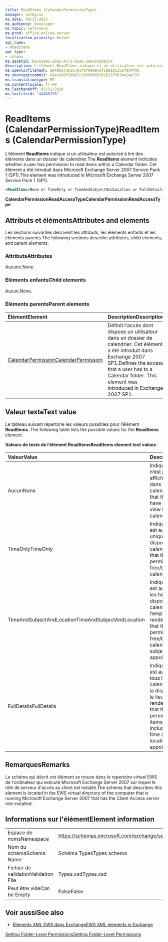 ```yaml
---
title: ReadItems (CalendarPermissionType)
manager: sethgros
ms.date: 09/17/2015
ms.audience: Developer
ms.topic: reference
ms.prod: office-online-server
localization_priority: Normal
api_name:
- ReadItems
api_type:
- schema
ms.assetid: bec01982-26a1-4373-b1e6-2e0c838d83c4
description: L’élément ReadItems indique si un utilisateur est autorisé à lire des éléments dans un dossier de calendrier. Cet élément a été introduit dans Microsoft Exchange Server 2007 Service Pack 1 (SP1).
ms.openlocfilehash: e040b643016781f9f890050f189191356f8d4f0b
ms.sourcegitcommit: 88ec988f2bb67c1866d06b361615f3674a24e795
ms.translationtype: MT
ms.contentlocale: fr-FR
ms.lasthandoff: 05/31/2020
ms.locfileid: "44468298"
---
```

# <a name="readitems-calendarpermissiontype"></a><span data-ttu-id="fcd36-104">ReadItems (CalendarPermissionType)</span><span class="sxs-lookup"><span data-stu-id="fcd36-104">ReadItems (CalendarPermissionType)</span></span>

<span data-ttu-id="fcd36-105">L’élément **ReadItems** indique si un utilisateur est autorisé à lire des éléments dans un dossier de calendrier.</span><span class="sxs-lookup"><span data-stu-id="fcd36-105">The **ReadItems** element indicates whether a user has permission to read items within a Calendar folder.</span></span> <span data-ttu-id="fcd36-106">Cet élément a été introduit dans Microsoft Exchange Server 2007 Service Pack 1 (SP1).</span><span class="sxs-lookup"><span data-stu-id="fcd36-106">This element was introduced in Microsoft Exchange Server 2007 Service Pack 1 (SP1).</span></span> 
  
```xml
<ReadItems>None or TimeOnly or TimeAndSubjectAndLocation or FullDetails</ReadItems>
```

 <span data-ttu-id="fcd36-107">**CalendarPermissionReadAccessType**</span><span class="sxs-lookup"><span data-stu-id="fcd36-107">**CalendarPermissionReadAccessType**</span></span>
## <a name="attributes-and-elements"></a><span data-ttu-id="fcd36-108">Attributs et éléments</span><span class="sxs-lookup"><span data-stu-id="fcd36-108">Attributes and elements</span></span>

<span data-ttu-id="fcd36-109">Les sections suivantes décrivent les attributs, les éléments enfants et les éléments parents.</span><span class="sxs-lookup"><span data-stu-id="fcd36-109">The following sections describe attributes, child elements, and parent elements.</span></span>
  
### <a name="attributes"></a><span data-ttu-id="fcd36-110">Attributs</span><span class="sxs-lookup"><span data-stu-id="fcd36-110">Attributes</span></span>

<span data-ttu-id="fcd36-111">Aucune.</span><span class="sxs-lookup"><span data-stu-id="fcd36-111">None.</span></span>
  
### <a name="child-elements"></a><span data-ttu-id="fcd36-112">Éléments enfants</span><span class="sxs-lookup"><span data-stu-id="fcd36-112">Child elements</span></span>

<span data-ttu-id="fcd36-113">Aucun.</span><span class="sxs-lookup"><span data-stu-id="fcd36-113">None.</span></span>
  
### <a name="parent-elements"></a><span data-ttu-id="fcd36-114">Éléments parents</span><span class="sxs-lookup"><span data-stu-id="fcd36-114">Parent elements</span></span>

|<span data-ttu-id="fcd36-115">**Élément**</span><span class="sxs-lookup"><span data-stu-id="fcd36-115">**Element**</span></span>|<span data-ttu-id="fcd36-116">**Description**</span><span class="sxs-lookup"><span data-stu-id="fcd36-116">**Description**</span></span>|
|:-----|:-----|
|[<span data-ttu-id="fcd36-117">CalendarPermission</span><span class="sxs-lookup"><span data-stu-id="fcd36-117">CalendarPermission</span></span>](calendarpermission.md) <br/> |<span data-ttu-id="fcd36-p103">Définit l'accès dont dispose un utilisateur dans un dossier de calendrier. Cet élément a été introduit dans Exchange 2007 SP1.</span><span class="sxs-lookup"><span data-stu-id="fcd36-p103">Defines the access that a user has to a Calendar folder. This element was introduced in Exchange 2007 SP1.</span></span>  <br/> |
   
## <a name="text-value"></a><span data-ttu-id="fcd36-120">Valeur texte</span><span class="sxs-lookup"><span data-stu-id="fcd36-120">Text value</span></span>

<span data-ttu-id="fcd36-121">Le tableau suivant répertorie les valeurs possibles pour l’élément **ReadItems** .</span><span class="sxs-lookup"><span data-stu-id="fcd36-121">The following table lists the possible values for the **ReadItems** element.</span></span> 
  
<span data-ttu-id="fcd36-122">**Valeurs de texte de l’élément ReadItems**</span><span class="sxs-lookup"><span data-stu-id="fcd36-122">**ReadItems element text values**</span></span>

|<span data-ttu-id="fcd36-123">**Valeur**</span><span class="sxs-lookup"><span data-stu-id="fcd36-123">**Value**</span></span>|<span data-ttu-id="fcd36-124">**Description**</span><span class="sxs-lookup"><span data-stu-id="fcd36-124">**Description**</span></span>|
|:-----|:-----|
|<span data-ttu-id="fcd36-125">Aucun</span><span class="sxs-lookup"><span data-stu-id="fcd36-125">None</span></span>  <br/> |<span data-ttu-id="fcd36-126">Indique que l’utilisateur n’est pas autorisé à afficher des éléments dans le calendrier.</span><span class="sxs-lookup"><span data-stu-id="fcd36-126">Indicates that the user does not have permission to view items in the calendar.</span></span>  <br/> |
|<span data-ttu-id="fcd36-127">TimeOnly</span><span class="sxs-lookup"><span data-stu-id="fcd36-127">TimeOnly</span></span>  <br/> |<span data-ttu-id="fcd36-128">Indique que l’utilisateur est autorisé à afficher uniquement les disponibilités dans le calendrier.</span><span class="sxs-lookup"><span data-stu-id="fcd36-128">Indicates that the user has permission to view only free/busy time in the calendar.</span></span>  <br/> |
|<span data-ttu-id="fcd36-129">TimeAndSubjectAndLocation</span><span class="sxs-lookup"><span data-stu-id="fcd36-129">TimeAndSubjectAndLocation</span></span>  <br/> |<span data-ttu-id="fcd36-130">Indique que l’utilisateur est autorisé à afficher les heures de disponibilité dans le calendrier et l’objet et l’emplacement des rendez-vous.</span><span class="sxs-lookup"><span data-stu-id="fcd36-130">Indicates that the user has permission to view free/busy time in the calendar and the subject and location of appointments.</span></span>  <br/> |
|<span data-ttu-id="fcd36-131">FullDetails</span><span class="sxs-lookup"><span data-stu-id="fcd36-131">FullDetails</span></span>  <br/> |<span data-ttu-id="fcd36-132">Indique que l’utilisateur est autorisé à afficher tous les éléments du calendrier, notamment la disponibilité et l’objet, le lieu et les détails des rendez-vous.</span><span class="sxs-lookup"><span data-stu-id="fcd36-132">Indicates that the user has permission to view all items in the calendar, including free/busy time and subject, location, and details of appointments.</span></span>  <br/> |
   
## <a name="remarks"></a><span data-ttu-id="fcd36-133">Remarques</span><span class="sxs-lookup"><span data-stu-id="fcd36-133">Remarks</span></span>

<span data-ttu-id="fcd36-134">Le schéma qui décrit cet élément se trouve dans le répertoire virtuel EWS de l'ordinateur qui exécute Microsoft Exchange Server 2007 sur lequel le rôle de serveur d'accès au client est installé.</span><span class="sxs-lookup"><span data-stu-id="fcd36-134">The schema that describes this element is located in the EWS virtual directory of the computer that is running Microsoft Exchange Server 2007 that has the Client Access server role installed.</span></span>
  
## <a name="element-information"></a><span data-ttu-id="fcd36-135">Informations sur l'élément</span><span class="sxs-lookup"><span data-stu-id="fcd36-135">Element information</span></span>

|||
|:-----|:-----|
|<span data-ttu-id="fcd36-136">Espace de noms</span><span class="sxs-lookup"><span data-stu-id="fcd36-136">Namespace</span></span>  <br/> |https://schemas.microsoft.com/exchange/services/2006/types  <br/> |
|<span data-ttu-id="fcd36-137">Nom du schéma</span><span class="sxs-lookup"><span data-stu-id="fcd36-137">Schema Name</span></span>  <br/> |<span data-ttu-id="fcd36-138">Schéma Types</span><span class="sxs-lookup"><span data-stu-id="fcd36-138">Types schema</span></span>  <br/> |
|<span data-ttu-id="fcd36-139">Fichier de validation</span><span class="sxs-lookup"><span data-stu-id="fcd36-139">Validation File</span></span>  <br/> |<span data-ttu-id="fcd36-140">Types.xsd</span><span class="sxs-lookup"><span data-stu-id="fcd36-140">Types.xsd</span></span>  <br/> |
|<span data-ttu-id="fcd36-141">Peut être vide</span><span class="sxs-lookup"><span data-stu-id="fcd36-141">Can be Empty</span></span>  <br/> |<span data-ttu-id="fcd36-142">False</span><span class="sxs-lookup"><span data-stu-id="fcd36-142">False</span></span>  <br/> |
   
## <a name="see-also"></a><span data-ttu-id="fcd36-143">Voir aussi</span><span class="sxs-lookup"><span data-stu-id="fcd36-143">See also</span></span>



- [<span data-ttu-id="fcd36-144">Éléments XML EWS dans Exchange</span><span class="sxs-lookup"><span data-stu-id="fcd36-144">EWS XML elements in Exchange</span></span>](ews-xml-elements-in-exchange.md)


[<span data-ttu-id="fcd36-145">Setting Folder-Level Permissions</span><span class="sxs-lookup"><span data-stu-id="fcd36-145">Setting Folder-Level Permissions</span></span>](https://msdn.microsoft.com/library/c7530e86-5112-401c-b10a-9c054ae59f07%28Office.15%29.aspx)

